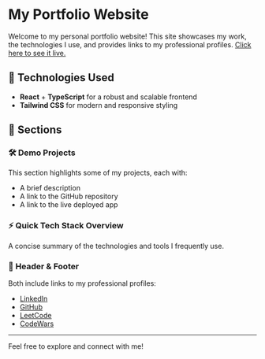 # My Portfolio Website

Welcome to my personal portfolio website! This site showcases my work, the technologies I use, and provides links to my professional profiles. [Click here to see it live.](https://paologhidoni.github.io/portfolio/)

## 🚀 Technologies Used

- **React** + **TypeScript** for a robust and scalable frontend
- **Tailwind CSS** for modern and responsive styling

## 📌 Sections

### 🛠 Demo Projects

This section highlights some of my projects, each with:

- A brief description
- A link to the GitHub repository
- A link to the live deployed app

### ⚡ Quick Tech Stack Overview

A concise summary of the technologies and tools I frequently use.

### 📎 Header & Footer

Both include links to my professional profiles:

- [LinkedIn](https://www.linkedin.com/in/paologhidoni/)
- [GitHub](https://github.com/paologhidoni)
- [LeetCode](https://leetcode.com/u/IamPaolo/)
- [CodeWars](https://www.codewars.com/users/PaoloGhidoni)

---

Feel free to explore and connect with me!
